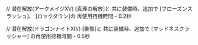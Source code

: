 // 潜在解放(アークメイジXV)
[真理の解放]と
共に装備時、追加で
[フローズンスラッシュ]、
[ロックダウン]の
再使用待機時間 - 0.2秒


// 潜在解放(ドラゴンナイトXIV)
[豪傑]と
共に装備時、追加で
[マッドネスクラッシャー]
の再使用待機時間 - 0.5秒